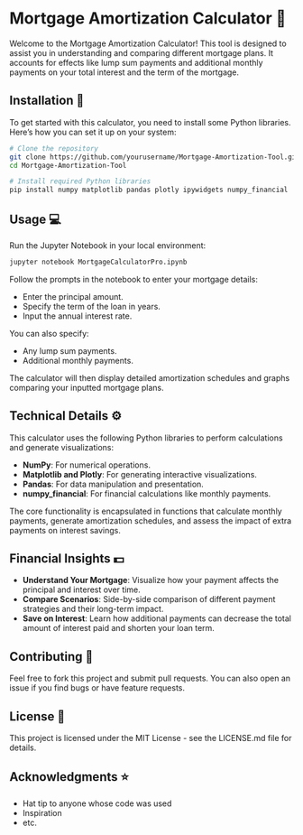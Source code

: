 # Mortgage Amortization Calculator :house_with_garden:

Welcome to the Mortgage Amortization Calculator! This tool is designed to assist you in understanding and comparing different mortgage plans. It accounts for effects like lump sum payments and additional monthly payments on your total interest and the term of the mortgage.

## Installation :wrench:

To get started with this calculator, you need to install some Python libraries. Here’s how you can set it up on your system:

```bash
# Clone the repository
git clone https://github.com/yourusername/Mortgage-Amortization-Tool.git
cd Mortgage-Amortization-Tool

# Install required Python libraries
pip install numpy matplotlib pandas plotly ipywidgets numpy_financial
```

## Usage :computer:

Run the Jupyter Notebook in your local environment:

```bash
jupyter notebook MortgageCalculatorPro.ipynb
```

Follow the prompts in the notebook to enter your mortgage details:

- Enter the principal amount.
- Specify the term of the loan in years.
- Input the annual interest rate.

You can also specify:

- Any lump sum payments.
- Additional monthly payments.

The calculator will then display detailed amortization schedules and graphs comparing your inputted mortgage plans.

## Technical Details :gear:

This calculator uses the following Python libraries to perform calculations and generate visualizations:

- **NumPy**: For numerical operations.
- **Matplotlib and Plotly**: For generating interactive visualizations.
- **Pandas**: For data manipulation and presentation.
- **numpy_financial**: For financial calculations like monthly payments.

The core functionality is encapsulated in functions that calculate monthly payments, generate amortization schedules, and assess the impact of extra payments on interest savings.

## Financial Insights :dollar:

- **Understand Your Mortgage**: Visualize how your payment affects the principal and interest over time.
- **Compare Scenarios**: Side-by-side comparison of different payment strategies and their long-term impact.
- **Save on Interest**: Learn how additional payments can decrease the total amount of interest paid and shorten your loan term.

## Contributing :handshake:

Feel free to fork this project and submit pull requests. You can also open an issue if you find bugs or have feature requests.

## License :memo:

This project is licensed under the MIT License - see the LICENSE.md file for details.

## Acknowledgments :star:

- Hat tip to anyone whose code was used
- Inspiration
- etc.
```
